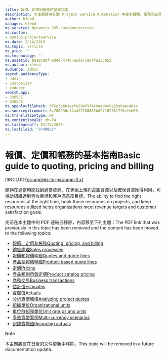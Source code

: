 ```yaml
---
title: 報價、定價和帳務的基本指南
description: 本主題提供有關 Project Service Automation 中基本報價、帳務和定價的資訊連結。
author: kfend
manager: kfend
ms.service: dynamics-365-customerservice
ms.custom:
- dyn365-projectservice
ms.date: 2/14/2019
ms.topic: article
ms.prod: ''
ms.technology: ''
ms.assetid: 8a19c88f-9d4d-474b-a5de-c954fe333052
ms.author: kfend
audience: Admin
search.audienceType:
- admin
- customizer
- enduser
search.app:
- D365CE
- D365PS
ms.openlocfilehash: 5f6e3eb01aafe894f9f440aed4c0a25a0a4c40ae
ms.sourcegitcommit: 8c786230ef2a497280885b827162561776e2eb00
ms.translationtype: HT
ms.contentlocale: zh-TW
ms.lasthandoff: 03/24/2020
ms.locfileid: "3749832"
---
```

# <a name="basic-guide-to-quoting-pricing-and-billing"></a><span data-ttu-id="cd59a-103">報價、定價和帳務的基本指南</span><span class="sxs-lookup"><span data-stu-id="cd59a-103">Basic guide to quoting, pricing and billing</span></span>

[!INCLUDE[cc-applies-to-psa-app-3.x](../../includes/cc-applies-to-psa-app-3x.md)]

<span data-ttu-id="cd59a-104">能夠在適當時間找到適當資源、在專案上預約這些資源以及確保資源獲得利用，可協助組織達到營收目標和客戶滿意度目標。</span><span class="sxs-lookup"><span data-stu-id="cd59a-104">The ability to find the right resources at the right time, book those resources on projects, and keep resources utilized helps organizations meet revenue targets and customer satisfaction goals.</span></span> 

<span data-ttu-id="cd59a-105">先前在本主題中的 PDF 連結已移除，內容移至下列主題：</span><span class="sxs-lookup"><span data-stu-id="cd59a-105">The PDF link that was previously in this topic has been removed and the content has been moved to the following topics:</span></span>

- [<span data-ttu-id="cd59a-106">報價、定價和帳務</span><span class="sxs-lookup"><span data-stu-id="cd59a-106">Quoting, pricing, and billing</span></span>](../quote-bill-price.md)
- [<span data-ttu-id="cd59a-107">銷售處理</span><span class="sxs-lookup"><span data-stu-id="cd59a-107">Sales processes</span></span>](../basic-sales-process.md)
- [<span data-ttu-id="cd59a-108">報價和報價明細</span><span class="sxs-lookup"><span data-stu-id="cd59a-108">Quotes and quote lines</span></span>](../basic-quote-lines.md)
- [<span data-ttu-id="cd59a-109">產品型報價明細</span><span class="sxs-lookup"><span data-stu-id="cd59a-109">Product-based quote lines</span></span>](../product-based-quote-lines.md)
- [<span data-ttu-id="cd59a-110">定價</span><span class="sxs-lookup"><span data-stu-id="cd59a-110">Pricing</span></span>](../basic-pricing.md)
- [<span data-ttu-id="cd59a-111">產品類別目錄定價</span><span class="sxs-lookup"><span data-stu-id="cd59a-111">Product catalog pricing</span></span>](../product-catalog-pricing.md)
- [<span data-ttu-id="cd59a-112">商務交易</span><span class="sxs-lookup"><span data-stu-id="cd59a-112">Business transactions</span></span>](../basic-business-transactions.md)
- [<span data-ttu-id="cd59a-113">估計值</span><span class="sxs-lookup"><span data-stu-id="cd59a-113">Estimates</span></span>](../estimates.md)
- [<span data-ttu-id="cd59a-114">實際值</span><span class="sxs-lookup"><span data-stu-id="cd59a-114">Actuals</span></span>](../actuals.md)
- [<span data-ttu-id="cd59a-115">分析專案報價</span><span class="sxs-lookup"><span data-stu-id="cd59a-115">Analyzing project quotes</span></span>](../basic-analyzing-quotes.md)
- [<span data-ttu-id="cd59a-116">組織單位</span><span class="sxs-lookup"><span data-stu-id="cd59a-116">Organizational units</span></span>](../advanced-organizational.md)
- [<span data-ttu-id="cd59a-117">單位群組和單位</span><span class="sxs-lookup"><span data-stu-id="cd59a-117">Unit groups and units</span></span>](../advanced-units.md)
- [<span data-ttu-id="cd59a-118">多重貨幣案例</span><span class="sxs-lookup"><span data-stu-id="cd59a-118">Multi-currency scenarios</span></span>](../advanced-currency.md)
- [<span data-ttu-id="cd59a-119">記錄實際值</span><span class="sxs-lookup"><span data-stu-id="cd59a-119">Recording actuals</span></span>](../advanced-actuals.md)

> [!NOTE]
> <span data-ttu-id="cd59a-120">本主題將會在日後的文件更新中移除。</span><span class="sxs-lookup"><span data-stu-id="cd59a-120">This topic will be removed in a future documentation update.</span></span> 
